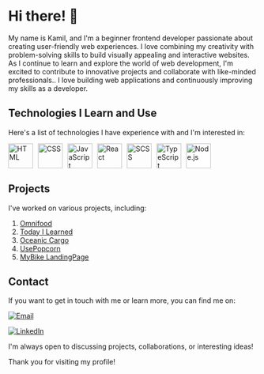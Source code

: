 # Hi there! 👋

My name is Kamil, and I'm a beginner frontend developer passionate about creating user-friendly web experiences. I love combining my creativity with problem-solving skills to build visually appealing and interactive websites. As I continue to learn and explore the world of web development, I'm excited to contribute to innovative projects and collaborate with like-minded professionals.. I love building web applications and continuously improving my skills as a developer.

## Technologies I Learn and Use

Here's a list of technologies I have experience with and I'm interested in:
<div style="display: flex; gap: 10px;">
  <img src="https://upload.wikimedia.org/wikipedia/commons/6/61/HTML5_logo_and_wordmark.svg" alt="HTML" width="50" height="50">
  <img src="https://upload.wikimedia.org/wikipedia/commons/d/d5/CSS3_logo_and_wordmark.svg" alt="CSS" width="50" height="50">
  <img src="https://upload.wikimedia.org/wikipedia/commons/9/99/Unofficial_JavaScript_logo_2.svg" alt="JavaScript" width="50" height="50">
  <img src="https://upload.wikimedia.org/wikipedia/commons/a/a7/React-icon.svg" alt="React" width="50" height="50">
      <img src="https://upload.wikimedia.org/wikipedia/commons/thumb/9/96/Sass_Logo_Color.svg/1200px-Sass_Logo_Color.svg.png" alt="SCSS" width="50" height="50">
  <img src="https://upload.wikimedia.org/wikipedia/commons/4/4c/Typescript_logo_2020.svg" alt="TypeScript" width="50" height="50">
  <img src="https://images.g2crowd.com/uploads/product/image/large_detail/large_detail_f0b606abb6d19089febc9faeeba5bc05/nodejs-development-services.png" alt="Node.js" width="50" height="50" style="background-color: #ffffff">
</div>

## Projects

I've worked on various projects, including:

1. [Omnifood](https://github.com/Dolnys/Omnifood)
2. [Today I Learned](https://github.com/Dolnys/Today-I-Learned)
3. [Oceanic Cargo](https://github.com/Dolnys/Oceanic-Cargo)
4. [UsePopcorn](https://github.com/Dolnys/usepopcorn)
5. [MyBike LandingPage](https://dolnys.github.io/layout_miami/)

## Contact

If you want to get in touch with me or learn more, you can find me on:

[![Email](https://img.shields.io/badge/Email-%40-ff69b4?style=for-the-badge)](mailto:kamildolny.dev@gmail.com)

[![LinkedIn](https://img.shields.io/badge/LinkedIn-%40-0077B5?style=for-the-badge&logo=linkedin)](https://www.linkedin.com/in/kamil-dolny-557824226/)

I'm always open to discussing projects, collaborations, or interesting ideas!

Thank you for visiting my profile!
